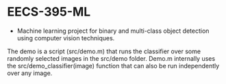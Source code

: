 # EECS-395-ML

* Machine learning project for binary and multi-class object detection using computer vision techniques.

The demo is a script (src/demo.m) that runs the classifier over some randomly selected images in the src/demo folder.
Demo.m internally uses the src/demo_classifier(image) function  that can also be run independently over any image.
